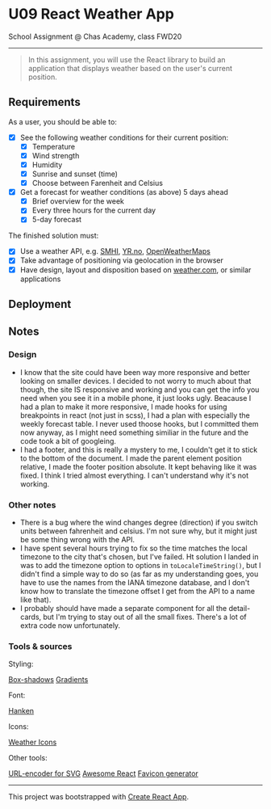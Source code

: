 # U09 React Weather App

School Assignment @ Chas Academy, class FWD20

---

>In this assignment, you will use the React library to build an application that displays weather based on the user's current position.

## Requirements

As a user, you should be able to:

- [x] See the following weather conditions for their current position:
  - [x] Temperature
  - [x] Wind strength
  - [x] Humidity
  - [x] Sunrise and sunset (time)
  - [x] Choose between Farenheit and Celsius
- [x] Get a forecast for weather conditions (as above) 5 days ahead
  - [x] Brief overview for the week
  - [x] Every three hours for the current day
  - [x] 5-day forecast

The finished solution must:

- [x] Use a weather API, e.g. [SMHI](https://opendata.smhi.se/apidocs/), [YR.no](https://api.met.no/), [OpenWeatherMaps](https://openweathermap.org/api)
- [x] Take advantage of positioning via geolocation in the browser
- [x] Have design, layout and disposition based on [weather.com](https://weather.com/weather/today), or similar applications

## Deployment

## Notes

### Design

- I know that the site could have been way more responsive and better looking on smaller devices. I decided to not worry to much about that though, the site IS responsive and working and you can get the info you need when you see it in a mobile phone, it just looks ugly. Beacause I had a plan to make it more responsive, I made hooks for using breakpoints in react (not just in scss), I had a plan with especially the weekly forecast table. I never used thoose hooks, but I committed them now anyway, as I might need something similiar in the future and the code took a bit of googleing.
- I had a footer, and this is really a mystery to me, I couldn't get it to stick to the bottom of the document. I made the parent element position relative, I made the footer position absolute. It kept behaving like it was fixed. I think I tried almost everything. I can't understand why it's not working.

### Other notes

- There is a bug where the wind changes degree (direction) if you switch units between fahrenheit and celsius. I'm not sure why, but it might just be some thing wrong with the API.
- I have spent several hours trying to fix so the time matches the local timezone to the city that's chosen, but I've failed. Ht solution I landed in was to add the timezone option to options in `toLocaleTimeString()`, but I didn't find a simple way to do so (as far as my understanding goes, you have to use the names from the IANA timezone database, and I don't know how to translate the timezone offset I get from the API to a name like that).
- I probably should have made a separate component for all the detail-cards, but I'm trying to stay out of all the small fixes. There's a lot of extra code now unfortunately.

### Tools & sources

Styling:

[Box-shadows](https://shadows.brumm.af/)
[Gradients](https://cssgradient.io/)

Font:

[Hanken](https://fontlibrary.org/en/font/hanken#Hanken-Book)

Icons:

[Weather Icons](https://erikflowers.github.io/weather-icons/)

Other tools:

[URL-encoder for SVG](https://yoksel.github.io/url-encoder/)
[Awesome React](https://github.com/enaqx/awesome-react)
[Favicon generator](https://favicon.io/)

---

This project was bootstrapped with [Create React App](https://github.com/facebook/create-react-app).
